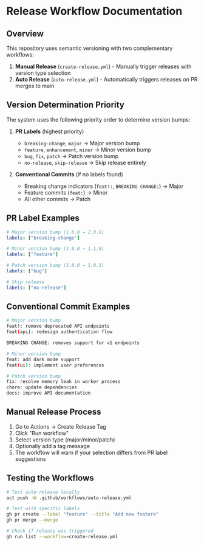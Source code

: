 # Release Workflow Documentation

## Overview

This repository uses semantic versioning with two complementary workflows:

1. **Manual Release** (`create-release.yml`) - Manually trigger releases with version type selection
2. **Auto Release** (`auto-release.yml`) - Automatically triggers releases on PR merges to main

## Version Determination Priority

The system uses the following priority order to determine version bumps:

1. **PR Labels** (highest priority)
   - `breaking-change`, `major` → Major version bump
   - `feature`, `enhancement`, `minor` → Minor version bump  
   - `bug`, `fix`, `patch` → Patch version bump
   - `no-release`, `skip-release` → Skip release entirely

2. **Conventional Commits** (if no labels found)
   - Breaking change indicators (`feat!:`, `BREAKING CHANGE:`) → Major
   - Feature commits (`feat:`) → Minor
   - All other commits → Patch

## PR Label Examples

```yaml
# Major version bump (1.0.0 → 2.0.0)
labels: ["breaking-change"]

# Minor version bump (1.0.0 → 1.1.0)
labels: ["feature"]

# Patch version bump (1.0.0 → 1.0.1)
labels: ["bug"]

# Skip release
labels: ["no-release"]
```

## Conventional Commit Examples

```bash
# Major version bump
feat!: remove deprecated API endpoints
feat(api): redesign authentication flow

BREAKING CHANGE: removes support for v1 endpoints

# Minor version bump
feat: add dark mode support
feat(ui): implement user preferences

# Patch version bump
fix: resolve memory leak in worker process
chore: update dependencies
docs: improve API documentation
```

## Manual Release Process

1. Go to Actions → Create Release Tag
2. Click "Run workflow"
3. Select version type (major/minor/patch)
4. Optionally add a tag message
5. The workflow will warn if your selection differs from PR label suggestions

## Testing the Workflows

```bash
# Test auto-release locally
act push -W .github/workflows/auto-release.yml

# Test with specific labels
gh pr create --label "feature" --title "Add new feature"
gh pr merge --merge

# Check if release was triggered
gh run list --workflow=create-release.yml
```
